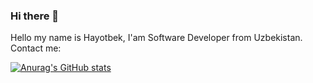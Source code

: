 ### Hi there 👋
Hello my name is Hayotbek, I'am Software Developer from Uzbekistan.
Contact me:
<!-- Instagram: https://www.instagram.com/hayotbekabdulazizov200 -->
<a href="https://www.instagram.com/hayotbekabdulazizov200">

[![Anurag's GitHub stats](https://github-readme-stats.vercel.app/api?username=Hayotbekabdulazizov)](https://github.com/anuraghazra/github-readme-stats)
